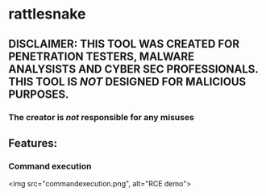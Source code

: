# rattlesnake

## DISCLAIMER: THIS TOOL WAS CREATED FOR PENETRATION TESTERS, MALWARE ANALYSISTS AND CYBER SEC PROFESSIONALS. THIS TOOL IS *NOT* DESIGNED FOR MALICIOUS PURPOSES.  
### The creator is *not* responsible for any misuses  

## Features:

### Command execution
<img src="commandexecution.png", alt="RCE demo">

